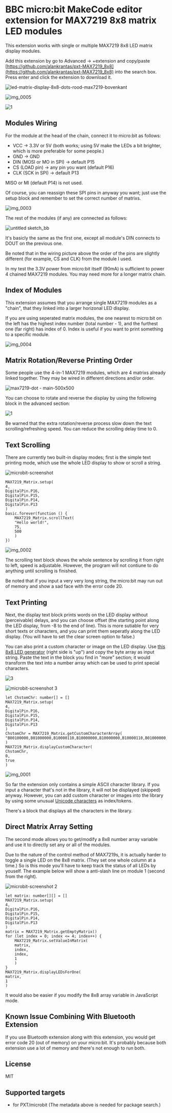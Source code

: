 # BBC micro:bit MakeCode editor extension for MAX7219 8x8 matrix LED modules

This extension works with single or multiple MAX7219 8x8 LED matrix display modules.

Add this extension by go to Advanced -> +extension and copy/paste [https://github.com/alankrantas/pxt-MAX7219_8x8](https://github.com/alankrantas/pxt-MAX7219_8x8) into the search box. Press enter and click the extension to download it.

![led-matrix-display-8x8-dots-rood-max7219-bovenkant](https://user-images.githubusercontent.com/44191076/50701188-d0ba2400-1087-11e9-9588-d57f678010d7.jpg)

![img_0005](https://user-images.githubusercontent.com/44191076/50698899-3fe04a00-1081-11e9-95c8-de5ba55b44d9.JPG)

![1](https://user-images.githubusercontent.com/44191076/50700935-eda22780-1086-11e9-8d7a-0fd285bd5a2d.jpg)

## Modules Wiring

For the module at the head of the chain, connect it to micro:bit as follows:

* VCC -> 3.3V or 5V (both works; using 5V make the LEDs a bit brighter, which is more preferable for some people.)
* GND -> GND
* DIN (MOSI or MO in SPI) -> default P15
* CS (LOAD pin) -> any pin you want (default P16)
* CLK (SCK in SPI) -> default P13

MISO or MI (default P14) is not used.

Of course, you can reassign these SPI pins in anyway you want; just use the setup block and remember to set the correct number of matrixs.

![img_0003](https://user-images.githubusercontent.com/44191076/50699442-d95c2b80-1082-11e9-8f68-9f0b0a47eeb4.JPG)

The rest of the modules (if any) are connected as follows:

![untitled sketch_bb](https://user-images.githubusercontent.com/44191076/51085259-ae07c980-1771-11e9-8b82-60d474c336fd.jpg)

It's basicly the same as the first one, except all module's DIN connects to DOUT on the previous one.

Be noted that in the wiring picture above the order of the pins are slightly different (for example, CS and CLK) from the module I used.

In my test the 3.3V power from micro:bit itself (90mA) is sufficient to power 4 chained MAX7219 modules. You may need more for a longer matrix chain.

## Index of Modules

This extension assumes that you arrange single MAX7219 modules as a "chain", that they linked into a larger horizonal LED display.

If you are using seperated matrix modules, the one nearest to micro:bit on the left has the highest index number (total number - 1), and the furthest one (far right) has index of 0. Index is useful if you want to print something to a specific module.

![img_0004](https://user-images.githubusercontent.com/44191076/50699988-5e941000-1084-11e9-841e-5ff173872540.JPG)

## Matrix Rotation/Reverse Printing Order

Some people use the 4-in-1 MAX7219 modules, which are 4 matrixs already linked together. They may be wired in different directions and/or order.

![max7219-dot - main-500x500](https://user-images.githubusercontent.com/44191076/53904356-d2e93080-4080-11e9-96bd-c1c3e5111a4b.jpg)

You can choose to rotate and reverse the display by using the following block in the advanced section:

![1](https://user-images.githubusercontent.com/44191076/54478164-47268f80-484a-11e9-98de-76c1406e43e3.jpg)

Be warned that the extra rotation/reverse process slow down the text scrolling/refreshing speed. You can reduce the scrolling delay time to 0.

## Text Scrolling

There are currently two built-in display modes; first is the simple text printing mode, which use the whole LED display to show or scroll a string.

![microbit-screenshot](https://user-images.githubusercontent.com/44191076/50701355-84bbaf00-1088-11e9-9744-1df09ab2f2cd.png)

```blocks
MAX7219_Matrix.setup(
4,
DigitalPin.P16,
DigitalPin.P15,
DigitalPin.P14,
DigitalPin.P13
)
basic.forever(function () {
    MAX7219_Matrix.scrollText(
    "Hello world!",
    75,
    500
    )
})
```

![img_0002](https://user-images.githubusercontent.com/44191076/50700052-88e5cd80-1084-11e9-843f-2fa339c39b6f.JPG)

The scrolling text block shows the whole sentence by scrolling it from right to left, speed is adjustable. However, the program will not contiune to do anything until scrolling is finished.

Be noted that if you input a very very long string, the micro:bit may run out of memory and show a sad face with the error code 20.

## Text Printing

Next, the display text block prints words on the LED display without (perceivable) delays, and you can choose offset (the starting point along the LED display, from -8 to the end of line). This is more sutiable for very short texts or characters, and you can print them seperatly along the LED display. (You will have to set the clear screen option to false.)

You can also print a custom character or image on the LED display. Use [this 8x8 LED generator](http://robojax.com/learn/arduino/8x8LED/) (right side is "up") and copy the byte array as input string. Paste the text in the block you find in "more" section; it would transform the text into a number array which can be used to print special characters.

![3](https://user-images.githubusercontent.com/44191076/50700687-2261af00-1086-11e9-8451-aff7c771dc64.jpg)

![microbit-screenshot 3](https://user-images.githubusercontent.com/44191076/50702213-31972b80-108b-11e9-928e-9e4a991c5dbb.png)

```blocks
let ChstomChr: number[] = []
MAX7219_Matrix.setup(
4,
DigitalPin.P16,
DigitalPin.P15,
DigitalPin.P14,
DigitalPin.P13
)
ChstomChr = MAX7219_Matrix.getCustomCharacterArray(
"B00100000,B01000000,B10000110,B10000000,B10000000,B10000110,B01000000,B00100000"
)
MAX7219_Matrix.displayCustomCharacter(
ChstomChr,
0,
true
)
```

![img_0001](https://user-images.githubusercontent.com/44191076/50700621-ff36ff80-1085-11e9-942d-0ef1c3cef84f.JPG)

So far the extension only contains a simple ASCII character library. If you input a character that's not in the library, it will not be displayed (skipped) anyway. However, you can add custom character or images into the library by using some unusual [Unicode characters](https://en.wikipedia.org/wiki/List_of_Unicode_characters) as index/tokens.

There's a block that displays all the characters in the library.

## Direct Matrix Array Setting

The second mode allows you to get/modify a 8x8 number array variable and use it to directly set any or all of the modules.

Due to the nature of the control method of MAX7219s, it is actually harder to toggle a single LED on the 8x8 matrix. (They set one whole column at a time.) So is this mode you'll have to keep track the status of all LEDs by youself. The example below will show a anti-slash line on module 1 (second from the right).

![microbit-screenshot 2](https://user-images.githubusercontent.com/44191076/50701394-9f8e2380-1088-11e9-9d71-376778ea8d74.png)

```blocks
let matrix: number[][] = []
MAX7219_Matrix.setup(
4,
DigitalPin.P16,
DigitalPin.P15,
DigitalPin.P14,
DigitalPin.P13
)
matrix = MAX7219_Matrix.getEmptyMatrix()
for (let index = 0; index <= 4; index++) {
    MAX7219_Matrix.setValueInMatrix(
    matrix,
    index,
    index,
    1
    )
}
MAX7219_Matrix.displayLEDsForOne(
matrix,
1
)
```

It would also be easier if you modify the 8x8 array variable in JavaScript mode.

## Known Issue Combining With Bluetooth Extension

If you use Bluetooth extension along with this extension, you would get error code 20 (out of memory) on your micro:bit. It's probably because both extension use a lot of memory and there's not enough to run both.

## License

MIT

## Supported targets

* for PXT/microbit
(The metadata above is needed for package search.)
